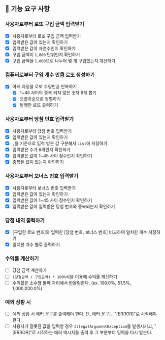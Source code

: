 ## 🚀 기능 요구 사항

### 사용자로부터 로또 구입 금액 입력받기

- [X] 사용자로부터 로또 구입 금액 입력받기
- [X] 입력받은 값이 있는지 확인하기
- [X] 입력받은 값이 자연수인지 확인하기
- [X] 구입 금액이 `1,000` 단위인지 확인하기
- [X] 구입 금액을 `1,000`으로 나누어 몇 개 구입했는지 계산하기

### 컴퓨터로부터 구입 개수 만큼 로또 생성하기

- [X] 아래 과정을 로또 수량만큼 반복하기
    - [X] 1~45 사이의 중복 되지 않은 숫자 6개 뽑기
    - [X] 오름차순으로 정렬하기
    - [X] 발행한 로또 출력하기

### 사용자로부터 당첨 번호 입력받기

- [X] 사용자로부터 당첨 번호 입력받기
- [X] 입력받은 값이 있는지 확인하기
- [X] `,`를 기준으로 입력 받은 값 구분해서 `List`에 저장하기
- [X] 입력받은 수가 6개인지 확인하기
- [X] 입력받은 값이 1~45 사이 정수인지 확인하기
- [X] 중복된 값이 있는지 확인하기

### 사용자로부터 보너스 번호 입력받기

- [X] 사용자로부터 보너스 번호 입력받기
- [X] 입력받은 값이 있는지 확인하기
- [X] 입력받은 값이 1~45 사이 정수인지 확인하기
- [X] 입력받은 값이 입력받은 당첨 번호와 중복되는지 확인하기

### 당첨 내역 출력하기

- [X] [구입한 로또 번호]와 입력한 [당첨 번호, 보너스 번호] 비교하여 일치한 개수 저장하기
- [X] 일치한 개수 별로 출력하기

### 수익률 계산하기

- [ ] 당첨 금액 계산하기
- [ ] `(당첨금액 / 구입금액) * 100%`식을 이용해 수익률 계산하기
- [ ] 수익률은 소수점 둘째 자리에서 반올림한다. (ex. 100.0%, 51.5%, 1,000,000.0%)

### 예외 상황 시

- [ ] 예외 상황 시 에러 문구를 출력해야 한다. 단, 에러 문구는 "[ERROR]"로 시작해야 한다.
- [ ] 사용자가 잘못된 값을 입력할 경우 `IllegalArgumentException`를 발생시키고, "[ERROR]"로 시작하는 에러 메시지를 출력 후 그 부분부터 입력을 다시 받는다.